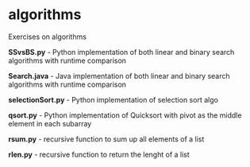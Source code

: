 # algorithms
Exercises on algorithms

**SSvsBS.py** - Python implementation of both linear and binary search algorithms with runtime comparison

**Search.java** - Java implementation of both linear and binary search algorithms with runtime comparison

**selectionSort.py** - Python implementation of selection sort algo

**qsort.py** - Python implementation of Quicksort with pivot as the middle element in each subarray

**rsum.py** - recursive function to sum up all elements of a list

**rlen.py** - recursive function to return the lenght of a list
